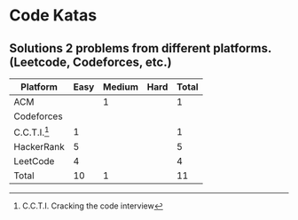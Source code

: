 # Code Katas
Solutions 2 problems from different platforms. (Leetcode, Codeforces, etc.)
---

|Platform    |Easy|Medium|Hard|Total|
|------------|-----|-----|----|-----|
|ACM         |     |  1  |    |  1  |
|Codeforces  |     |     |    |     |
|C.C.T.I.[^1]|  1  |     |    |  1  |
|HackerRank  |  5  |     |    |  5  |
|LeetCode    |  4  |     |    |  4  |
|Total       | 10  |  1  |    | 11  |

[^1]: C.C.T.I. Cracking the code interview

